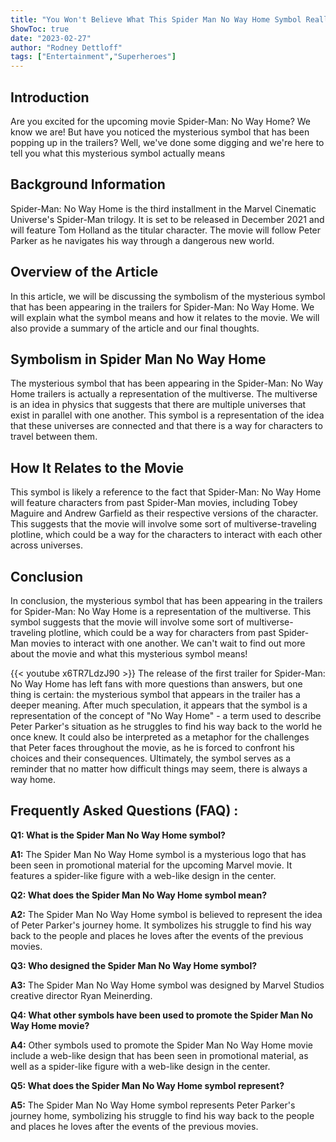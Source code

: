 ```yaml
---
title: "You Won't Believe What This Spider Man No Way Home Symbol Really Means!"
ShowToc: true 
date: "2023-02-27"
author: "Rodney Dettloff" 
tags: ["Entertainment","Superheroes"]
---
```

## Introduction

Are you excited for the upcoming movie Spider-Man: No Way Home? We know we are! But have you noticed the mysterious symbol that has been popping up in the trailers? Well, we've done some digging and we're here to tell you what this mysterious symbol actually means

## Background Information

Spider-Man: No Way Home is the third installment in the Marvel Cinematic Universe's Spider-Man trilogy. It is set to be released in December 2021 and will feature Tom Holland as the titular character. The movie will follow Peter Parker as he navigates his way through a dangerous new world. 

## Overview of the Article

In this article, we will be discussing the symbolism of the mysterious symbol that has been appearing in the trailers for Spider-Man: No Way Home. We will explain what the symbol means and how it relates to the movie. We will also provide a summary of the article and our final thoughts.

## Symbolism in Spider Man No Way Home

The mysterious symbol that has been appearing in the Spider-Man: No Way Home trailers is actually a representation of the multiverse. The multiverse is an idea in physics that suggests that there are multiple universes that exist in parallel with one another. This symbol is a representation of the idea that these universes are connected and that there is a way for characters to travel between them.

## How It Relates to the Movie

This symbol is likely a reference to the fact that Spider-Man: No Way Home will feature characters from past Spider-Man movies, including Tobey Maguire and Andrew Garfield as their respective versions of the character. This suggests that the movie will involve some sort of multiverse-traveling plotline, which could be a way for the characters to interact with each other across universes.

## Conclusion

In conclusion, the mysterious symbol that has been appearing in the trailers for Spider-Man: No Way Home is a representation of the multiverse. This symbol suggests that the movie will involve some sort of multiverse-traveling plotline, which could be a way for characters from past Spider-Man movies to interact with one another. We can't wait to find out more about the movie and what this mysterious symbol means!

{{< youtube x6TR7LdzJ90 >}} 
The release of the first trailer for Spider-Man: No Way Home has left fans with more questions than answers, but one thing is certain: the mysterious symbol that appears in the trailer has a deeper meaning. After much speculation, it appears that the symbol is a representation of the concept of "No Way Home" - a term used to describe Peter Parker's situation as he struggles to find his way back to the world he once knew. It could also be interpreted as a metaphor for the challenges that Peter faces throughout the movie, as he is forced to confront his choices and their consequences. Ultimately, the symbol serves as a reminder that no matter how difficult things may seem, there is always a way home.

## Frequently Asked Questions (FAQ) :
**Q1: What is the Spider Man No Way Home symbol?**

**A1:** The Spider Man No Way Home symbol is a mysterious logo that has been seen in promotional material for the upcoming Marvel movie. It features a spider-like figure with a web-like design in the center.

**Q2: What does the Spider Man No Way Home symbol mean?**

**A2:** The Spider Man No Way Home symbol is believed to represent the idea of Peter Parker's journey home. It symbolizes his struggle to find his way back to the people and places he loves after the events of the previous movies.

**Q3: Who designed the Spider Man No Way Home symbol?**

**A3:** The Spider Man No Way Home symbol was designed by Marvel Studios creative director Ryan Meinerding.

**Q4: What other symbols have been used to promote the Spider Man No Way Home movie?**

**A4:** Other symbols used to promote the Spider Man No Way Home movie include a web-like design that has been seen in promotional material, as well as a spider-like figure with a web-like design in the center.

**Q5: What does the Spider Man No Way Home symbol represent?**

**A5:** The Spider Man No Way Home symbol represents Peter Parker's journey home, symbolizing his struggle to find his way back to the people and places he loves after the events of the previous movies.



